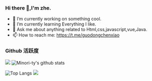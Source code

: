 ### Hi there 👋,I'm zhe.

- 🔭 I’m currently working on something cool.
- 🌱 I’m currently learning Everything I like.
- 💬 Ask me about anything related to Html,css,javascript,vue,Java.
- 📫 How to reach me: https://t.me/guodongchenxiao
### Github 活跃度

[![](https://activity-graph.herokuapp.com/graph?username=gudong1012&theme=dracula)](https://github.com/ashutosh00710/github-readme-activity-graph)
![Minori-ty's github stats](https://github-readme-stats.vercel.app/api?username=gudong1012&show_icons=true&theme=vue)

![Top Langs](https://github-readme-stats.vercel.app/api/top-langs/?username=gudong1012&langs_count=6)
![](https://github-readme-stats.vercel.app/api/top-langs/?username=gudong1012&layout=compact&langs_count=6)


